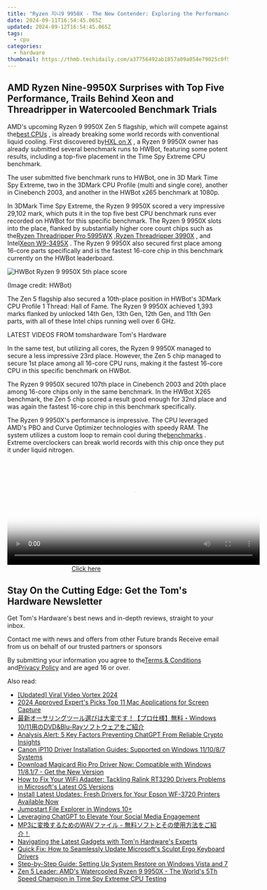```yaml
---
title: "Ryzen 지니9 9950X - The New Contender: Exploring the Performance of AMD's Zen 5 Chipset Under Full Blast"
date: 2024-09-11T16:54:45.065Z
updated: 2024-09-12T16:54:45.065Z
tags:
  - cpu
categories:
  - hardware
thumbnail: https://thmb.techidaily.com/a37756492ab1857a09a054e79025c0f5c34551efcf6162241dba6262577ed5af.jpg
---
```


## AMD Ryzen Nine-9950X Surprises with Top Five Performance, Trails Behind Xeon and Threadripper in Watercooled Benchmark Trials

AMD's upcoming Ryzen 9 9950X Zen 5 flagship, which will compete against the[best CPUs](https://www.tomshardware.com/reviews/best-cpus,3986.html) , is already breaking some world records with conventional liquid cooling. First discovered by[HXL on X](https://x.com/9550pro/status/1818987621689000000?t=lxpe4iE%5Fhxjl%5FoCGhGJr4w&s=31) , a Ryzen 9 9950X owner has already submitted several benchmark runs to HWBot, featuring some potent results, including a top-five placement in the Time Spy Extreme CPU benchmark.

 The user submitted five benchmark runs to HWBot, one in 3D Mark Time Spy Extreme, two in the 3DMark CPU Profile (multi and single core), another in Cinebench 2003, and another in the HWBot x265 benchmark at 1080p.

 In 3DMark Time Spy Extreme, the Ryzen 9 9950X scored a very impressive 29,102 mark, which puts it in the top five best CPU benchmark runs ever recorded on HWBot for this specific benchmark. The Ryzen 9 9950X slots into the place, flanked by substantially higher core count chips such as the[Ryzen Threadripper Pro 5995WX](https://www.tomshardware.com/reviews/amd-threadripper-pro-5995wx-5975wx-cpu-review) ,[Ryzen Threadripper 3990X](https://www.tomshardware.com/features/amd-threadripper-3990x-world-records) , and Intel[Xeon W9-3495X](https://www.tomshardware.com/news/intel-xeon-w9-3495x-can-draw-1900w) . The Ryzen 9 9950X also secured first place among 16-core parts specifically and is the fastest 16-core chip in this benchmark currently on the HWBot leaderboard.

![HWBot Ryzen 9 9950X 5th place score](https://cdn.mos.cms.futurecdn.net/7Bfw4CBh7fsfLC6gWq66nW-320-80.png)

(Image credit: HWBot)

 The Zen 5 flagship also secured a 10th-place position in HWBot's 3DMark CPU Profile 1 Thread: Hall of Fame. The Ryzen 9 9950X achieved 1,393 marks flanked by unlocked 14th Gen, 13th Gen, 12th Gen, and 11th Gen parts, with all of these Intel chips running well over 6 GHz.

 LATEST VIDEOS FROM tomshardware Tom's Hardware

 In the same test, but utilizing all cores, the Ryzen 9 9950X managed to secure a less impressive 23rd place. However, the Zen 5 chip managed to secure 1st place among all 16-core CPU runs, making it the fastest 16-core CPU in this specific benchmark on HWBot.

 The Ryzen 9 9950X secured 107th place in Cinebench 2003 and 20th place among 16-core chips only in the same benchmark. In the HWBot X265 benchmark, the Zen 5 chip scored a result good enough for 32nd place and was again the fastest 16-core chip in this benchmark specifically.

 The Ryzen 9 9950X's performance is impressive. The CPU leveraged AMD's PBO and Curve Optimizer technologies with speedy RAM. The system utilizes a custom loop to remain cool during the[benchmarks](https://www.tomshardware.com/tag/benchmark) . Extreme overclockers can break world records with this chip once they put it under liquid nitrogen.

<!-- affiliate ads begin -->
<span id="1982570">
					<video width="576" height="240" style="cursor:pointer"
           poster="//a.impactradius-go.com/display-clicktoplayimage/1982570.png"
           onclick="if(!this.playClicked){this.play();this.setAttribute('controls',true);this.playClicked=true;}">
	   <source src="//a.impactradius-go.com/display-ad/22993-1982570">
	   <img src="//a.impactradius-go.com/display-clicktoplayimage/1982570.png" style="border: none; height: 100%; width: 100%; object-fit: contain">
	</video>
	<div style="width:360px;text-align:center"><a href="javascript:window.open(decodeURIComponent('https%3A%2F%2Fhomestyler.sjv.io%2Fc%2F5597632%2F1982570%2F22993'), '_blank');void(0);">Click here</a></div>
</span>
<img height="0" width="0" src="https://imp.pxf.io/i/5597632/1982570/22993" style="position:absolute;visibility:hidden;" border="0" />
<!-- affiliate ads end -->

## Stay On the Cutting Edge: Get the Tom's Hardware Newsletter

 Get Tom's Hardware's best news and in-depth reviews, straight to your inbox.

 Contact me with news and offers from other Future brands  Receive email from us on behalf of our trusted partners or sponsors

 By submitting your information you agree to the[Terms & Conditions](https://futureplc.com/terms-conditions/) and[Privacy Policy](https://futureplc.com/privacy-policy/) and are aged 16 or over.

<ins class="adsbygoogle"
     style="display:block"
     data-ad-format="autorelaxed"
     data-ad-client="ca-pub-7571918770474297"
     data-ad-slot="1223367746"></ins>

<ins class="adsbygoogle"
     style="display:block"
     data-ad-client="ca-pub-7571918770474297"
     data-ad-slot="8358498916"
     data-ad-format="auto"
     data-full-width-responsive="true"></ins>

<span class="atpl-alsoreadstyle">Also read:</span>
<div><ul>
<li><a href="https://twitter-videos.techidaily.com/updated-viral-video-vortex-2024/"><u>[Updated] Viral Video Vortex 2024</u></a></li>
<li><a href="https://screen-video-capture.techidaily.com/2024-approved-experts-picks-top-11-mac-applications-for-screen-capture/"><u>2024 Approved Expert's Picks Top 11 Mac Applications for Screen Capture</u></a></li>
<li><a href="https://techtrends.techidaily.com/windows-1011dvdandblu-ray/"><u>最新オーサリングツール選びは大変です！【プロ仕様】無料・Windows 10/11用のDVD&Blu-Rayソフトウェアをご紹介</u></a></li>
<li><a href="https://tech-revival.techidaily.com/analysis-alert-5-key-factors-preventing-chatgpt-from-reliable-crypto-insights/"><u>Analysis Alert: 5 Key Factors Preventing ChatGPT From Reliable Crypto Insights</u></a></li>
<li><a href="https://hardware-updates.techidaily.com/canon-ip110-driver-installation-guides-supported-on-windows-111087-systems/"><u>Canon iP110 Driver Installation Guides: Supported on Windows 11/10/8/7 Systems</u></a></li>
<li><a href="https://hardware-updates.techidaily.com/download-magicard-rio-pro-driver-now-compatible-with-windows-11817-get-the-new-version/"><u>Download Magicard Rio Pro Driver Now: Compatible with Windows 11/8.1/7 - Get the New Version</u></a></li>
<li><a href="https://hardware-updates.techidaily.com/how-to-fix-your-wifi-adapter-tackling-ralink-rt3290-drivers-problems-in-microsofts-latest-os-versions/"><u>How to Fix Your WiFi Adapter: Tackling Ralink RT3290 Drivers Problems in Microsoft's Latest OS Versions</u></a></li>
<li><a href="https://hardware-updates.techidaily.com/install-latest-updates-fresh-drivers-for-your-epson-wf-3720-printers-available-now/"><u>Install Latest Updates: Fresh Drivers for Your Epson WF-3720 Printers Available Now</u></a></li>
<li><a href="https://win11-tips.techidaily.com/jumpstart-file-explorer-in-windows-10plus/"><u>Jumpstart File Explorer in Windows 10+</u></a></li>
<li><a href="https://tech-hub.techidaily.com/leveraging-chatgpt-to-elevate-your-social-media-engagement/"><u>Leveraging ChatGPT to Elevate Your Social Media Engagement</u></a></li>
<li><a href="https://vp-tips.techidaily.com/mp3wav/"><u>MP3に変換するためのWAVファイル - 無料ソフトとその使用方法をご紹介！</u></a></li>
<li><a href="https://hardware-updates.techidaily.com/navigating-the-latest-gadgets-with-tomn-hardwares-experts/"><u>Navigating the Latest Gadgets with Tom'n Hardware's Experts</u></a></li>
<li><a href="https://hardware-updates.techidaily.com/quick-fix-how-to-seamlessly-update-microsofts-sculpt-ergo-keyboard-drivers/"><u>Quick Fix: How to Seamlessly Update Microsoft's Sculpt Ergo Keyboard Drivers</u></a></li>
<li><a href="https://tech-revival.techidaily.com/step-by-step-guide-setting-up-system-restore-on-windows-vista-and-7/"><u>Step-by-Step Guide: Setting Up System Restore on Windows Vista and 7</u></a></li>
<li><a href="https://hardware-updates.techidaily.com/zen-5-leader-amds-watercooled-ryzen-9-9950x-the-worlds-5th-speed-champion-in-time-spy-extreme-cpu-testing/"><u>Zen 5 Leader: AMD's Watercooled Ryzen 9 9950X - The World's 5Th Speed Champion in Time Spy Extreme CPU Testing</u></a></li>
</ul></div>

